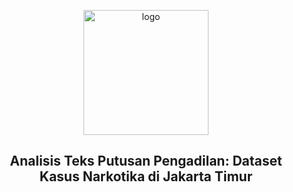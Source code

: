 <p align="center">
  <img src="https://github.com/nanajem1/codelab/blob/main/logoedit2-20240819070650.png?raw=true" alt="logo" width="200">
</p>

<h2 align="center"><strong>Analisis Teks Putusan Pengadilan: Dataset Kasus Narkotika di Jakarta Timur</strong></h2>

